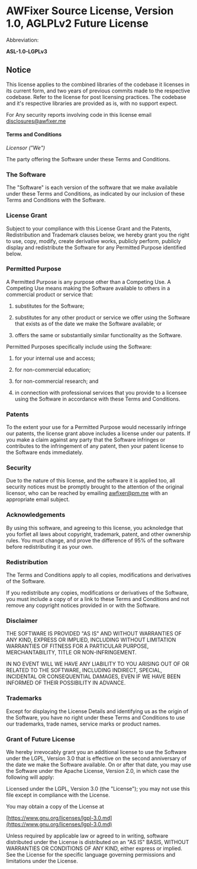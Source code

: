# AWFixer Source License, Version 1.0, AGLPLv2 Future License

Abbreviation:

****ASL-1.0-LGPLv3****

## Notice

This license applies to the combined libraries of the codebase it licenses in its current form, and two years of previous commits made to the respective codebase. Refer to the license for post licensing practices. The codebase and it's respective libraries are provided as is, with no support expect.

For Any security reports involving code in this license email disclosures@awfixer.me

#### Terms and Conditions

_Licensor ("We")_

The party offering the Software under these Terms and Conditions.

### The Software

The "Software" is each version of the software that we make available under
these Terms and Conditions, as indicated by our inclusion of these Terms and
Conditions with the Software.

### License Grant

Subject to your compliance with this License Grant and the Patents,
Redistribution and Trademark clauses below, we hereby grant you the right to
use, copy, modify, create derivative works, publicly perform, publicly display
and redistribute the Software for any Permitted Purpose identified below.

### Permitted Purpose

A Permitted Purpose is any purpose other than a Competing Use. A Competing Use
means making the Software available to others in a commercial product or
service that:

1. substitutes for the Software;

2. substitutes for any other product or service we offer using the Software
   that exists as of the date we make the Software available; or

3. offers the same or substantially similar functionality as the Software.

Permitted Purposes specifically include using the Software:

1. for your internal use and access;

2. for non-commercial education;

3. for non-commercial research; and

4. in connection with professional services that you provide to a licensee
   using the Software in accordance with these Terms and Conditions.

### Patents

To the extent your use for a Permitted Purpose would necessarily infringe our
patents, the license grant above includes a license under our patents. If you
make a claim against any party that the Software infringes or contributes to
the infringement of any patent, then your patent license to the Software ends
immediately.

### Security

Due to the nature of this license, and the software it is applied too, all security notices must be promptly brought to the attention of the original licensor, who can be reached by emailing awfixer@pm.me with an appropriate email subject.

### Acknowledgements

By using this software, and agreeing to this license, you acknoledge that you forfiet all laws about copyright, trademark, patent, and other ownership rules. You must change, and prove the difference of 95% of the software before redistributing it as your own.

### Redistribution

The Terms and Conditions apply to all copies, modifications and derivatives of
the Software.

If you redistribute any copies, modifications or derivatives of the Software,
you must include a copy of or a link to these Terms and Conditions and not
remove any copyright notices provided in or with the Software.

### Disclaimer

THE SOFTWARE IS PROVIDED "AS IS" AND WITHOUT WARRANTIES OF ANY KIND, EXPRESS OR
IMPLIED, INCLUDING WITHOUT LIMITATION WARRANTIES OF FITNESS FOR A PARTICULAR
PURPOSE, MERCHANTABILITY, TITLE OR NON-INFRINGEMENT.

IN NO EVENT WILL WE HAVE ANY LIABILITY TO YOU ARISING OUT OF OR RELATED TO THE
SOFTWARE, INCLUDING INDIRECT, SPECIAL, INCIDENTAL OR CONSEQUENTIAL DAMAGES,
EVEN IF WE HAVE BEEN INFORMED OF THEIR POSSIBILITY IN ADVANCE.

### Trademarks

Except for displaying the License Details and identifying us as the origin of
the Software, you have no right under these Terms and Conditions to use our
trademarks, trade names, service marks or product names.

### Grant of Future License

We hereby irrevocably grant you an additional license to use the Software under
the LGPL, Version 3.0 that is effective on the second anniversary of
the date we make the Software available. On or after that date, you may use the
Software under the Apache License, Version 2.0, in which case the following
will apply:

Licensed under the LGPL, Version 3.0 (the "License"); you may not use
this file except in compliance with the License.

You may obtain a copy of the License at

[https://www.gnu.org/licenses/lgpl-3.0.md](https://www.gnu.org/licenses/lgpl-3.0.md)

Unless required by applicable law or agreed to in writing, software distributed
under the License is distributed on an "AS IS" BASIS, WITHOUT WARRANTIES OR
CONDITIONS OF ANY KIND, either express or implied. See the License for the
specific language governing permissions and limitations under the License.
